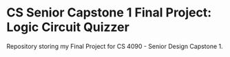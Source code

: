 # CS Senior Capstone 1 Final Project: Logic Circuit Quizzer

Repository storing my Final Project for CS 4090 - Senior Design Capstone 1.<br/>
